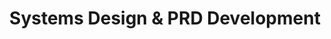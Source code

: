 ---
title: "Systems Design & PRD Development"
description: "SysML/BPMN modeling; requirements gathering; technical specification writing; stakeholder alignment; systematic problem decomposition."
icon: "🔧"
order: 6
---